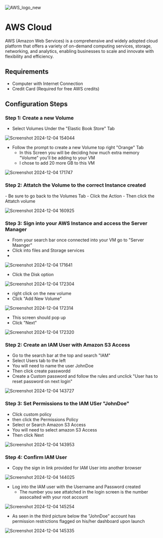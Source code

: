 <p align="center">
       
![AWS_logo_new](https://github.com/user-attachments/assets/a7a389ae-0c58-4096-afdf-d0586aaa44e3)

   

</p>

<h1>AWS Cloud </h1>
AWS (Amazon Web Services) is a comprehensive and widely adopted cloud platform that offers a variety of on-demand computing services, storage, networking, and analytics, enabling businesses to scale and innovate with flexibility and efficiency.

<h2>Requirements</h2>

- Computer with Internet Connection
- Credit Card (Required for free AWS credits)

<h2>Configuration Steps</h2>


<h3>Step 1: Create a new Volume </h3>

- Select Volumes Under the "Elastic Book Store" Tab 
     
![Screenshot 2024-12-04 154044](https://github.com/user-attachments/assets/d0983d63-95ce-4aa9-ae4c-d11a8987f5e8)

- Follow the prompt to create a new Volume top right "Orange" Tab
     - In this Screen you will be deciding how much extra memory "Volume" you'll be adding to your VM
     - I chose to add 20 more GB to this VM
    
![Screenshot 2024-12-04 171747](https://github.com/user-attachments/assets/cd422848-5c9e-435f-af49-dad4325c328d)


 <h3>Step 2: Attatch the Volume to the correct Instance created </h3>
 - Be sure to go back to the Volumes Tab
 - Click the Action
 - Then click the Attatch volume
   
![Screenshot 2024-12-04 160925](https://github.com/user-attachments/assets/3dd44d86-b49d-4b49-8f25-398bc0dc4ebf)


<h3>Step 3: Sign into your AWS Instance and access the Server Manager </h3>

- From your search bar once connected into your VM go to "Server Maanger"
- Click into files and Storage services
- 
![Screenshot 2024-12-04 171641](https://github.com/user-attachments/assets/c4eda0f3-b4af-4eea-b102-5fe32eedeac3)


- Click the Disk option

![Screenshot 2024-12-04 172304](https://github.com/user-attachments/assets/5eae90c6-a948-4dde-8c3f-b545d0e43122)

- right click on the new volume
- Click "Add New Volume" 

![Screenshot 2024-12-04 172314](https://github.com/user-attachments/assets/ca89befa-fd21-41b1-8a1e-38d4a596ee94)

- This screen should pop up 
- Click "Next" 

![Screenshot 2024-12-04 172320](https://github.com/user-attachments/assets/910e5bc2-eb93-472a-b026-bfb2b79f1bec)



<h3>Step 2: Create an IAM User with Amazon S3 Access</h3>

- Go to the search bar at the top and search "IAM"
- Select Users tab to the left 
- You will need to name the user JohnDoe 
- Then click create passwordd
-  Create a Custom password and follow the rules and unclick "User has to reset password on next login" 

 
![Screenshot 2024-12-04 143727](https://github.com/user-attachments/assets/fe05ddf6-bafa-43a4-9ef8-0cad535fc875)





<h3>Step 3: Set Permissions to the IAM USer "JohnDoe" </h3>

- Click custom policy
- then click the Permissions Policy
- Select or Search Amazon S3 Access 
- You will need to select amazon S3 Access
- Then click Next 
 

![Screenshot 2024-12-04 143953](https://github.com/user-attachments/assets/d636cb79-6e74-4a8b-b859-0fb763253c10)

<h3>Step 4: Confirm IAM User</h3>
     
- Copy the sign in link provided for IAM User into another browser 

![Screenshot 2024-12-04 144025](https://github.com/user-attachments/assets/962700ee-03ea-4240-9961-83db19d8fb90)

- Log into the IAM user with the Username and Password created
    - The number you see attatched in the login screen is the number assocaited with your root account 

![Screenshot 2024-12-04 145254](https://github.com/user-attachments/assets/8589c3a8-f924-461d-a997-695276fa8a55)

- As seen in the third picture below the "JohnDoe" account has permission restrictions flagged on his/her dashboard upon launch

![Screenshot 2024-12-04 145335](https://github.com/user-attachments/assets/5bfff862-501b-48ce-b18a-97467e75497a)
